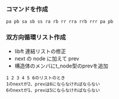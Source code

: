 ### コマンドを作成

`pa pb sa sb ss ra rb rr rra rrb rrr pa pb`

### 双方向循環リスト作成
- libft 連結リストの修正
- next の node に加えて prev
- 構造体のメンバにt_node型のprevを追加
```
1 2 3 4 5 6のリストのとき
1のnextが2、prevは6にならなければならない
6のnextが1、prevは5にならなければならない
```
### 